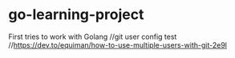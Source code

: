 # go-learning-project
First tries to work with Golang
//git user config test
//https://dev.to/equiman/how-to-use-multiple-users-with-git-2e9l
